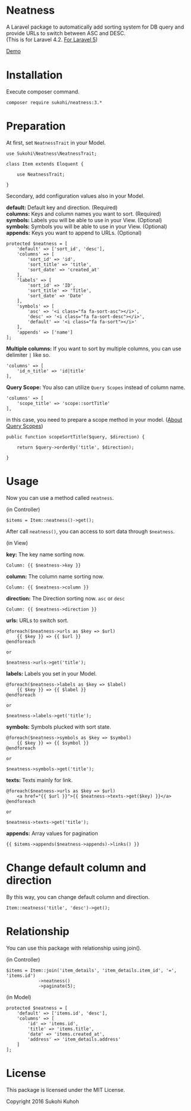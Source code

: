# Neatness
A Laravel package to automatically add sorting system for DB query and provide URLs to switch between ASC and DESC.  
(This is for Laravel 4.2. [For Laravel 5](https://github.com/SUKOHI/Neatness))

[Demo](http://demo-laravel52.capilano-fw.com/neatness)

# Installation

Execute composer command.

    composer require sukohi/neatness:3.*

# Preparation

At first, set `NeatnessTrait` in your Model.

    use Sukohi\Neatness\NeatnessTrait;
    
    class Item extends Eloquent {
    
        use NeatnessTrait;

    }

Secondary, add configuration values also in your Model.

**default:** Default key and direction. (Required)  
**columns:** Keys and column names you want to sort. (Required)  
**symbols:** Labels you will be able to use in your View. (Optional)  
**symbols:** Symbols you will be able to use in your View. (Optional)  
**appends:** Keys you want to append to URLs. (Optional)  

    protected $neatness = [
        'default' => ['sort_id', 'desc'],
        'columns' => [
            'sort_id' => 'id',
            'sort_title' => 'title',
            'sort_date' => 'created_at'
        ],
        'labels' => [
            'sort_id' => 'ID',
            'sort_title' => 'Title',
            'sort_date' => 'Date'
        ],
        'symbols' => [
            'asc' => '<i class="fa fa-sort-asc"></i>',
            'desc' => '<i class="fa fa-sort-desc"></i>',
            'default' => '<i class="fa fa-sort"></i>'
        ],
        'appends' => ['name']
    ];

**Multiple columns:** If you want to sort by multiple columns, you can use delimiter `|` like so.

    'columns' => [
        'id_n_title' => 'id|title'
    ],

**Query Scope:** You also can utilize `Query Scopes` instead of column name.  

    'columns' => [
        'scope_title' => 'scope::sortTitle'
    ],

in this case, you need to prepare a scope method in your model. ([About Query Scopes](https://laravel.com/docs/4.2/eloquent#query-scopes))
    
    public function scopeSortTitle($query, $direction) {

        return $query->orderBy('title', $direction);

    }

# Usage

Now you can use a method called `neatness`.

(in Controller)

    $items = Item::neatness()->get();

After call `neatness()`, you can access to sort data through `$neatness`.
    
(in View)

**key:** The key name sorting now.

    Column: {{ $neatness->key }}
    
**column:** The column name sorting now.

    Column: {{ $neatness->column }}
    
**direction:** The Direction sorting now. `asc` or `desc`

    Column: {{ $neatness->direction }}
    
**urls:** URLs to switch sort. 
    
    @foreach($neatness->urls as $key => $url)
        {{ $key }} => {{ $url }}
    @endforeach

    or 
    
    $neatness->urls->get('title');

**labels:** Labels you set in your Model.

    @foreach($neatness->labels as $key => $label)
        {{ $key }} => {{ $label }}
    @endforeach
    
    or 
    
    $neatness->labels->get('title');

**symbols:** Symbols plucked with sort state.

    @foreach($neatness->symbols as $key => $symbol)
        {{ $key }} => {{ $symbol }}
    @endforeach
    
    or 
    
    $neatness->symbols->get('title');

**texts:** Texts mainly for link.

    @foreach($neatness->urls as $key => $url)
        <a href="{{ $url }}">{{ $neatness->texts->get($key) }}</a>
    @endforeach
    
    or 
    
    $neatness->texts->get('title');

**appends:** Array values for pagination
  
    {{ $items->appends($neatness->appends)->links() }}

# Change default column and direction
By this way, you can change default column and direction.

    Item::neatness('title', 'desc')->get();

# Relationship

You can use this package with relationship using join().

(in Controller)

    $items = Item::join('item_details', 'item_details.item_id', '=', 'items.id')
                ->neatness()
                ->paginate(5);

(in Model)

	protected $neatness = [
		'default' => ['items.id', 'desc'],
		'columns' => [
			'id' => 'items.id',
			'title' => 'items.title',
			'date' => 'items.created_at',
			'address' => 'item_details.address'
		]
	];

# License

This package is licensed under the MIT License.

Copyright 2016 Sukohi Kuhoh